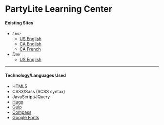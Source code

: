 PartyLite Learning Center
=========================

#### Existing Sites
+ *Live*
  + [US English](http://partylite.vo.llnwd.net/o15/u/USOLC/Learning_Center/Master_FrametX_RVP.html)
  + [CA English](http://partylite.vo.llnwd.net/o15/u/CAOLC/Learning_Center_Canada/English/Master_FrametX_RVP.html)
  + [CA French](http://partylite.vo.llnwd.net/o15/u/CAOLC/Learning_Center_Canada/French/Master_FrametX_RVP.html)
+ *Dev*
  + [US English](http://partylite.vo.llnwd.net/o15/u/USOLC/Learning_Center/LC_New/index.html)

* * *

#### Technology/Languages Used
+ HTML5
+ CSS3/Sass (SCSS syntax)
+ JavaScript/JQuery
+ [Hugo](https://gohugo.io/)
+ [Gulp](https://gulpjs.com/)
+ [Compass](https://compass-style.org/)
+ [Google Fonts](https://fonts.google.com/)
